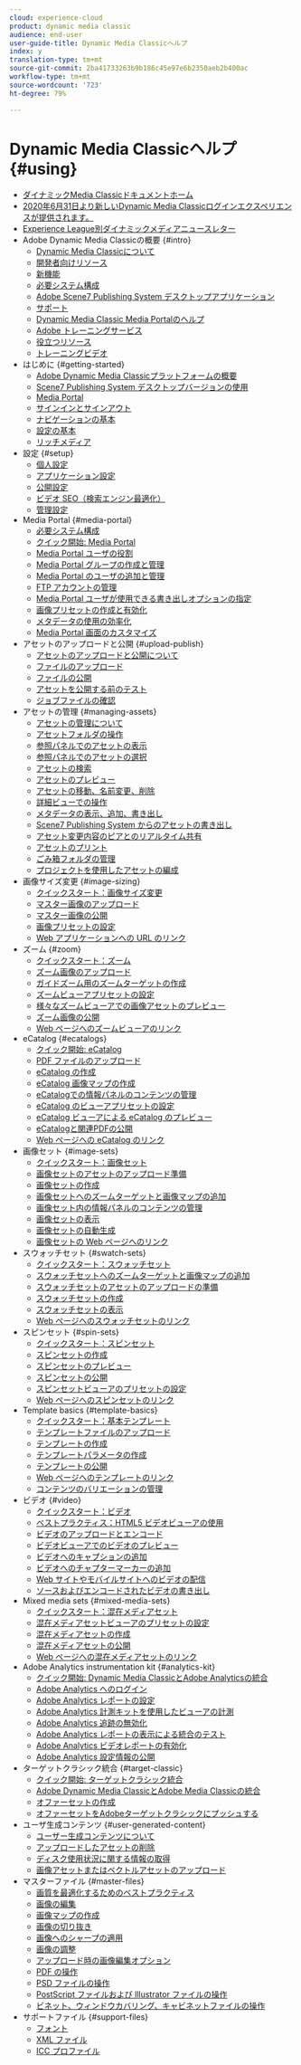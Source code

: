 ```yaml
---
cloud: experience-cloud
product: dynamic media classic
audience: end-user
user-guide-title: Dynamic Media Classicヘルプ
index: y
translation-type: tm+mt
source-git-commit: 2ba41733263b9b186c45e97e6b2350aeb2b400ac
workflow-type: tm+mt
source-wordcount: '723'
ht-degree: 79%

---
```



# Dynamic Media Classicヘルプ {#using}

+ [ダイナミックMedia Classicドキュメントホーム](home.md)
+ [2020年6月31日より新しいDynamic Media Classicログインエクスペリエンスが提供されます。](new-ui-2020.md)
+ [Experience League別ダイナミックメディアニュースレター](dynamic-media-newsletter.md)
+ Adobe Dynamic Media Classicの概要 {#intro}
   + [Dynamic Media Classicについて](introduction.md)
   + [開発者向けリソース](developer-resources.md)
   + [新機能](whats-new.md)
   + [必要システム構成](system-requirements.md)
   + [Adobe Scene7 Publishing System デスクトップアプリケーション](scene7-publishing-system-desktop-applications.md)
   + [サポート](support.md)
   + [Dynamic Media Classic Media Portalのヘルプ](help-scene7-media-portal.md)
   + [Adobe トレーニングサービス](training-services.md)
   + [役立つリソース](popular-resources.md)
   + [トレーニングビデオ](training-videos.md)
+ はじめに {#getting-started}
   + [Adobe Dynamic Media Classicプラットフォームの概要](scene7-platform-overview.md)
   + [Scene7 Publishing System デスクトップバージョンの使用](using-scene7-publishing-system-desktop.md)
   + [Media Portal](media-portal.md)
   + [サインインとサインアウト](signing-out.md)
   + [ナビゲーションの基本](navigation-basics.md)
   + [設定の基本](setup-basics.md)
   + [リッチメディア](rich-media.md)
+ 設定 {#setup}
   + [個人設定](personal-setup.md)
   + [アプリケーション設定](application-setup.md)
   + [公開設定](publish-setup.md)
   + [ビデオ SEO（検索エンジン最適化）](video-seo-search-engine-optimization.md)
   + [管理設定](administration-setup.md)
+ Media Portal {#media-portal}
   + [必要システム構成](system-requirements-1.md)
   + [クイック開始: Media Portal](quick-start-media-portal-administration.md)
   + [Media Portal ユーザの役割](media-portal-user-roles.md)
   + [Media Portal グループの作成と管理](creating-media-portal-groups.md)
   + [Media Portal のユーザの追加と管理](adding-media-portal-users.md)
   + [FTP アカウントの管理](ftp-accounts.md)
   + [Media Portal ユーザが使用できる書き出しオプションの指定](specifying-export-options-available-media.md)
   + [画像プリセットの作成と有効化](creating-enabling-image-presets.md)
   + [メタデータの使用の効率化](making-efficient-metadata.md)
   + [Media Portal 画面のカスタマイズ](customizing-media-portal-screen.md)
+ アセットのアップロードと公開 {#upload-publish}
   + [アセットのアップロードと公開について](about-asset-upload-publish.md)
   + [ファイルのアップロード](uploading-files.md)
   + [ファイルの公開 ](publishing-files.md)
   + [アセットを公開する前のテスト](testing-assets-making-them-public.md)
   + [ジョブファイルの確認](checking-job-files.md)
+ アセットの管理 {#managing-assets}
   + [アセットの管理について](about-managing-assets.md)
   + [アセットフォルダの操作](asset-folders.md)
   + [参照パネルでのアセットの表示](viewing-assets-browse-panel.md)
   + [参照パネルでのアセットの選択](selecting-assets-browse-panel.md)
   + [アセットの検索](searching-assets.md)
   + [アセットのプレビュー](previewing-asset.md)
   + [アセットの移動、名前変更、削除](moving-renaming-deleting-assets.md)
   + [詳細ビューでの操作 ](detail-view.md)
   + [メタデータの表示、追加、書き出し](viewing-adding-exporting-metadata.md)
   + [Scene7 Publishing System からのアセットの書き出し](exporting-assets-scene7-publishing-system.md)
   + [アセット変更内容のピアとのリアルタイム共有](sharing-asset-changes-peers-real.md)
   + [アセットのプリント](printing-assets.md)
   + [ごみ箱フォルダの管理](trash-folder.md)
   + [プロジェクトを使用したアセットの編成](organizing-projects.md)
+ 画像サイズ変更 {#image-sizing}
   + [クイックスタート：画像サイズ変更](quick-start-image-sizing.md)
   + [マスター画像のアップロード](uploading-master-images.md)
   + [マスター画像の公開](publishing-master-images.md)
   + [画像プリセットの設定](setting-image-presets.md)
   + [Web アプリケーションへの URL のリンク](linking-urls-web-application.md)
+ ズーム {#zoom}
   + [クイックスタート：ズーム](quick-start-zoom.md)
   + [ズーム画像のアップロード](uploading-zoom-images.md)
   + [ガイドズーム用のズームターゲットの作成](creating-zoom-targets-guided-zoom.md)
   + [ズームビューアプリセットの設定](setting-zoom-viewer-presets.md)
   + [様々なズームビューアでの画像アセットのプレビュー](previewing-image-assets-different-zoom.md)
   + [ズーム画像の公開](publishing-zoom-images.md)
   + [Web ページへのズームビューアのリンク](linking-zoom-viewers-web-pages.md)
+ eCatalog {#ecatalogs}
   + [クイック開始: eCatalog](quick-start-ecatalog.md)
   + [PDF ファイルのアップロード](uploading-pdf-files.md)
   + [eCatalog の作成](creating-ecatalog.md)
   + [eCatalog 画像マップの作成](creating-ecatalog-image-maps.md)
   + [eCatalogでの情報パネルのコンテンツの管理](info-panel-content.md)
   + [eCatalog のビューアプリセットの設定](setting-ecatalog-viewer-presets.md)
   + [eCatalog ビューアによる eCatalog のプレビュー ](previewing-ecatalogs-ecatalog-viewer.md)
   + [eCatalogと関連PDFの公開](publishing-ecatalogs-associated-pdfs.md)
   + [Web ページへの eCatalog のリンク](linking-ecatalog-web-page.md)
+ 画像セット {#image-sets}
   + [クイックスタート：画像セット](quick-start-image-sets.md)
   + [画像セットのアセットのアップロード準備](preparing-image-set-assets-upload.md)
   + [画像セットの作成](creating-image-set.md)
   + [画像セットへのズームターゲットと画像マップの追加](including-zoom-targets-image-maps.md)
   + [画像セット内の情報パネルのコンテンツの管理](info-panel-content-1.md)
   + [画像セットの表示](viewing-image-sets.md)
   + [画像セットの自動生成](automated-image-set-generation.md)
   + [画像セットの Web ページへのリンク](linking-image-set-web-page.md)
+ スウォッチセット {#swatch-sets}
   + [クイックスタート：スウォッチセット](quick-start-swatch-sets.md)
   + [スウォッチセットへのズームターゲットと画像マップの追加](including-zoom-targets-image-maps-1.md)
   + [スウォッチセットのアセットのアップロードの準備](preparing-swatch-set-assets-upload.md)
   + [スウォッチセットの作成](creating-swatch-set.md)
   + [スウォッチセットの表示](viewing-swatch-sets.md)
   + [Web ページへのスウォッチセットのリンク](linking-swatch-set-web-page.md)
+ スピンセット {#spin-sets}
   + [クイックスタート：スピンセット](quick-start-spin-sets.md)
   + [スピンセットの作成](creating-spin-set.md)
   + [スピンセットのプレビュー](previewing-spin-set.md)
   + [スピンセットの公開](publishing-spin-set.md)
   + [スピンセットビューアのプリセットの設定](setting-spin-set-viewer-presets.md)
   + [Web ページへのスピンセットのリンク](linking-spin-set-web-page.md)
+ Template basics {#template-basics}
   + [クイックスタート：基本テンプレート](quick-start-template-basics.md)
   + [テンプレートファイルのアップロード](uploading-template-files.md)
   + [テンプレートの作成](creating-template.md)
   + [テンプレートパラメータの作成](creating-template-parameters.md)
   + [テンプレートの公開](publishing-templates.md)
   + [Web ページへのテンプレートのリンク](linking-template-web-page.md)
   + [コンテンツのバリエーションの管理](content-variations.md)
+ ビデオ {#video}
   + [クイックスタート：ビデオ](quick-start-video.md)
   + [ベストプラクティス：HTML5 ビデオビューアの使用](best-practice-using-html5-video.md)
   + [ビデオのアップロードとエンコード](uploading-encoding-videos.md)
   + [ビデオビューアでのビデオのプレビュー](previewing-videos-video-viewer.md)
   + [ビデオへのキャプションの追加](adding-captions-video.md)
   + [ビデオへのチャプターマーカーの追加](adding-chapter-markers-video.md)
   + [Web サイトやモバイルサイトへのビデオの配信](deploying-video-websites-mobile-sites.md)
   + [ソースおよびエンコードされたビデオの書き出し](exporting-source-encoded-videos.md)
+ Mixed media sets {#mixed-media-sets}
   + [クイックスタート：混在メディアセット](quick-start-mixed-media-sets.md)
   + [混在メディアセットビューアのプリセットの設定](setting-mixed-media-set-viewer.md)
   + [混在メディアセットの作成](creating-mixed-media-set.md)
   + [混在メディアセットの公開](publishing-mixed-media-set.md)
   + [Web ページへの混在メディアセットのリンク](linking-mixed-media-set-web.md)
+ Adobe Analytics instrumentation kit {#analytics-kit}
   + [クイック開始: Dynamic Media ClassicとAdobe Analyticsの統合](quick-start-integrating-scene7-analytics.md)
   + [Adobe Analytics へのログイン](log-analytics.md)
   + [Adobe Analytics レポートの設定](configuring-analytics-reports.md)
   + [Adobe Analytics 計測キットを使用したビューアの計測](instrumenting-viewer-using-analytics-instrumentation.md)
   + [Adobe Analytics 追跡の無効化](disabling-analytics-tracking.md)
   + [Adobe Analytics レポートの表示による統合のテスト](testing-integration-viewing-analytics-report.md)
   + [Adobe Analytics ビデオレポートの有効化](enabling-analytics-video-reports.md)
   + [Adobe Analytics 設定情報の公開](publishing-analytics-configuration-information.md)
+ ターゲットクラシック統合 {#target-classic}
   + [クイック開始: ターゲットクラシック統合](quick-start-target-classic-integration.md)
   + [Adobe Dynamic Media ClassicとAdobe Media Classicの統合](integrating-scene7-target-classic.md)
   + [オファーセットの作成](creating-offer-set.md)
   + [オファーセットをAdobeターゲットクラシックにプッシュする](pushing-offer-sets-target-classic.md)
+ ユーザ生成コンテンツ {#user-generated-content}
   + [ユーザー生成コンテンツについて](about-ugc.md)
   + [アップロードしたアセットの削除](deleting-uploaded-asset.md)
   + [ディスク使用状況に関する情報の取得](getting-disk-usage-information.md)
   + [画像アセットまたはベクトルアセットのアップロード](uploading-image-asset-or-vector.md)
+ マスターファイル {#master-files}
   + [画質を最適化するためのベストプラクティス](best-practices-optimizing-quality-images.md)
   + [画像の編集](editing-images.md)
   + [画像マップの作成](creating-image-maps.md)
   + [画像の切り抜き](cropping-image.md)
   + [画像へのシャープの適用](sharpening-image.md)
   + [画像の調整](adjusting-image.md)
   + [アップロード時の画像編集オプション](image-editing-options-upload.md)
   + [PDF の操作](pdfs.md)
   + [PSD ファイルの操作 ](psd-files.md)
   + [PostScript ファイルおよび Illustrator ファイルの操作](postscript-illustrator-files.md)
   + [ビネット、ウィンドウカバリング、キャビネットファイルの操作](vignette-window-covering-cabinet-files.md)
+ サポートファイル {#support-files}
   + [フォント](fonts.md)
   + [XML ファイル](xml-files.md)
   + [ICC プロファイル](icc-profiles.md)
